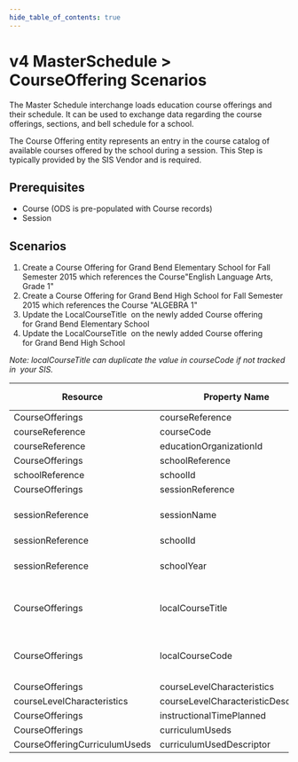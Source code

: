 ```yaml
---
hide_table_of_contents: true
---
```


# v4 MasterSchedule > CourseOffering Scenarios

The Master Schedule interchange loads education course offerings and their
schedule. It can be used to exchange data regarding the course offerings,
sections, and bell schedule for a school.

The Course Offering entity represents an entry in the course catalog of
available courses offered by the school during a session. This Step is typically
provided by the SIS Vendor and is required.

## Prerequisites

* Course (ODS is pre-populated with Course records)
* Session

## Scenarios

1. Create a Course Offering for Grand Bend Elementary School for Fall Semester
   2015 which references the Course"English Language Arts, Grade 1"
2. Create a Course Offering for Grand Bend High School for Fall Semester
   2015 which references the Course "ALGEBRA 1"
3. Update the LocalCourseTitle  on the newly added Course offering for Grand
   Bend Elementary School
4. Update the LocalCourseTitle  on the newly added Course offering for Grand
   Bend High School

_Note: localCourseTitle can duplicate the value in courseCode if not tracked in
 your SIS._

| Resource         | Property Name           | Is Collection | Data Type        | Required / Optional | Scenario 1: POST                       | Scenario 2: POST        | Scenario 3: PUT                        | Scenario 4: PUT         |
| ---------------- | ----------------------- | ------------- | ---------------- | ------------------- | -------------------------------------- | ----------------------- | -------------------------------------- | ----------------------- |
| CourseOfferings  | courseReference         | FALSE         | courseReference  | REQUIRED            |                                        |                         |                                        |                         |
| courseReference  | courseCode              | FALSE         | string           | REQUIRED            | ELA-01                                 | ALG-01                  | ELA-01                                 | ALG-01                  |
| courseReference  | educationOrganizationId | FALSE         | integer          | REQUIRED            | 255901107                              | 255901001               | 255901107                              | 255901001               |
| CourseOfferings  | schoolReference         | FALSE         | integer          | REQUIRED            |                                        |                         |                                        |                         |
| schoolReference   | schoolId                | FALSE         | integer          | REQUIRED            | 255901107                              | 255901001               | 255901107                              | 255901001               |
| CourseOfferings  | sessionReference        | FALSE         | sessionReference | REQUIRED            |                                        |                         |                                        |                         |
| sessionReference | sessionName             | FALSE         | string           | REQUIRED            | 2016-2017 Fall Semester                | 2016-2017 Fall Semester | 2016-2017 Fall Semester                | 2016-2017 Fall Semester |
| sessionReference | schoolId                | FALSE         | integer          | REQUIRED            | 255901107                              | 255901001               | 255901107                              | 255901001               |
| sessionReference | schoolYear              | FALSE         | integer          | REQUIRED            | [Current School Year]                  | [Current School Year]   | [Current School Year]                  | [Current School Year]   |
| CourseOfferings  | localCourseTitle        | FALSE         | string           | REQUIRED            | English Language Arts GB Elementary    | Algebra 02 GBHS         | English Language Arts, Grade 1         | Algebra II              |
| CourseOfferings  | localCourseCode         | FALSE         | string           | REQUIRED            | ["ELA-01" if possible \| system value] | ALG-2                   | ["ELA-01" if possible \| system value] | ALG-2                   |
| CourseOfferings  | courseLevelCharacteristics | TRUE       | courseLevelCharacteristic[] | OPTIONAL      |                                        |                         |                                        |                         |
| courseLevelCharacteristics | courseLevelCharacteristicDescriptor | FALSE | courseLevelCharacteristicDescriptor | OPTIONAL |                                        |                         |                                        |                         |
| CourseOfferings  | instructionalTimePlanned | FALSE        | integer          | OPTIONAL            |                                        |                         |                                        |                         |
| CourseOfferings  | curriculumUseds        | TRUE          | courseOfferingCurriculumUsed[] | OPTIONAL      |                                        |                         |                                        |                         |
| CourseOfferingCurriculumUseds | curriculumUsedDescriptor | FALSE | curriculumUsedDescriptor | OPTIONAL |                                        |                         |                                        |                         |
